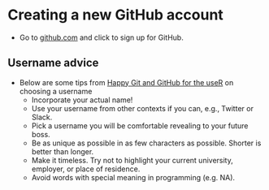 # Creating a new GitHub account

- Go to [github.com](https://github.com/) and click to sign up for GitHub.

## Username advice 

- Below are some tips from [Happy Git and GitHub for the useR](https://happygitwithr.com/github-acct.html#username-advice) on choosing a username
  - Incorporate your actual name!
  - Use your username from other contexts if you can, e.g., Twitter or Slack.
  - Pick a username you will be comfortable revealing to your future boss.
  - Be as unique as possible in as few characters as possible. Shorter is better than longer.
  - Make it timeless. Try not to  highlight your current university, employer, or place of residence.
  - Avoid words with special meaning in programming (e.g. NA).

